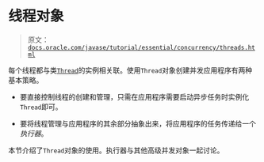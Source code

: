 # 线程对象

> 原文：[`docs.oracle.com/javase/tutorial/essential/concurrency/threads.html`](https://docs.oracle.com/javase/tutorial/essential/concurrency/threads.html)

每个线程都与类[`Thread`](https://docs.oracle.com/javase/8/docs/api/java/lang/Thread.html)的实例相关联。使用`Thread`对象创建并发应用程序有两种基本策略。

+   要直接控制线程的创建和管理，只需在应用程序需要启动异步任务时实例化`Thread`即可。

+   要将线程管理与应用程序的其余部分抽象出来，将应用程序的任务传递给一个*执行器*。

本节介绍了`Thread`对象的使用。执行器与其他高级并发对象一起讨论。
